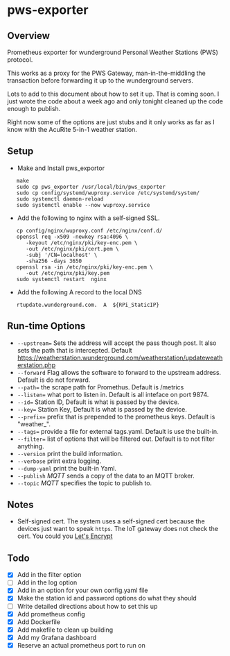 # pws-exporter

## Overview
Prometheus exporter for wunderground Personal Weather Stations (PWS) protocol.

This works as a proxy for the PWS Gateway, man-in-the-middling the transaction before forwarding it up to the wunderground servers.  

Lots to add to this document about how to set it up.   That is coming soon.  I just wrote the code about a week ago and only tonight cleaned up the code enough to publish.

Right now some of the options are  just stubs and it only works as far as I know with the AcuRite 5-in-1 weather station.  


## Setup
* Make and Install  pws_exportor
```
   make
   sudo cp pws_exporter /usr/local/bin/pws_exporter
   sudo cp config/systemd/wuproxy.service /etc/systemd/system/
   sudo systemctl daemon-reload
   sudo systemctl enable --now wuproxy.service
```

* Add the following to nginx with a self-signed SSL.
```
   cp config/nginx/wuproxy.conf /etc/nginx/conf.d/
   openssl req -x509 -newkey rsa:4096 \
      -keyout /etc/nginx/pki/key-enc.pem \
      -out /etc/nginx/pki/cert.pem \
      -subj '/CN=localhost' \
      -sha256 -days 3650
   openssl rsa -in /etc/nginx/pki/key-enc.pem \
      -out /etc/nginx/pki/key.pem
   sudo systemctl restart  nginx
```

* Add the following A record to the local DNS
```
   rtupdate.wunderground.com.  A  ${RPi_StaticIP}
```

## Run-time Options
* `--upstream=` Sets the address will accept the pass though post.  It also sets the path that is intercepted. Default https://weatherstation.wunderground.com/weatherstation/updateweatherstation.php
* `--forward` Flag allows the software to forward to the upstream address.  Default is do not forward.
* `--path=` the scrape path for Promethus.  Default is /metrics
* `--listen=` what port to listen in.  Default is all inteface on port 9874.
* `--id=` Station ID, Default is what is passed by the device.
* `--key=` Station Key, Default is what is passed by the device.
* `--prefix=` prefix that is prepended to the prometheus keys.  Default is "weather_".
* `--tags=` provide a file for external tags.yaml. Default is use the built-in.
* `--filter=` list of options that will be filtered out.  Default is to not filter anything.
* `--version` print the build information.
* `--verbose` print extra logging.
* `--dump-yaml` print the built-in Yaml.
* `--publish` *MQTT* sends a copy of the data to an MQTT broker.
* `--topic` *MQTT* specifies the topic to publish to.

## Notes
* Self-signed cert.   The system uses a self-signed cert because the devices just want to speak `https`.  The IoT gateway does not check the cert.  You could you [Let's Encrypt](https://letsencrypt.org/)

## Todo
- [X] Add in the filter option
- [ ] Add in the log option
- [X] Add in an option for your own config.yaml file
- [X] Make the station id and password options do what they should
- [ ] Write detailed directions about how to set this up
- [X] Add prometheus config
- [X] Add Dockerfile
- [X] Add makefile to clean up building
- [X] Add my Grafana dashboard
- [X] Reserve an actual prometheus port to run on
